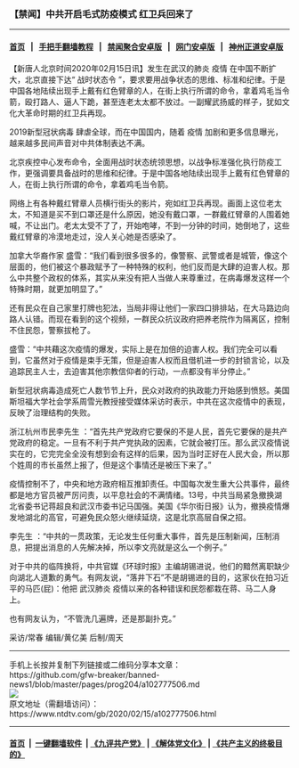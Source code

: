 ### 【禁闻】中共开启毛式防疫模式 红卫兵回来了
------------------------

#### [首页](https://github.com/gfw-breaker/banned-news1/blob/master/README.md) &nbsp;&nbsp;|&nbsp;&nbsp; [手把手翻墙教程](https://github.com/gfw-breaker/guides/wiki) &nbsp;&nbsp;|&nbsp;&nbsp; [禁闻聚合安卓版](https://github.com/gfw-breaker/bn-android) &nbsp;&nbsp;|&nbsp;&nbsp; [网门安卓版](https://github.com/oGate2/oGate) &nbsp;&nbsp;|&nbsp;&nbsp; [神州正道安卓版](https://github.com/SzzdOgate/update) 



<div><div class="post_content" itemprop="articleBody">
 <p>
  【新唐人北京时间2020年02月15日讯】发生在武汉的肺炎
  <ok href="https://www.ntdtv.com/gb/疫情.htm">
   疫情
  </ok>
  在中国不断扩大，北京直接下达“
  <ok href="https://www.ntdtv.com/gb/战时状态令.htm">
   战时状态令
  </ok>
  ”，要求要用战争状态的思维、标准和纪律。于是中国各地陆续出现手上戴有红色臂章的人，在街上执行所谓的命令，拿着鸡毛当令箭，殴打路人、逼人下跪，甚至连老太太都不放过。一副耀武扬威的样子，犹如文化大革命时期的红卫兵再现。
 </p>
 <p>
  <ok href="https://www.ntdtv.com/gb/2019新型冠状病毒.htm">
   2019新型冠状病毒
  </ok>
  肆虐全球，而在中国国内，随着
  <ok href="https://www.ntdtv.com/gb/疫情.htm">
   疫情
  </ok>
  加剧和更多信息曝光，越来越多民间声音对中共体制表达不满。
 </p>
 <p>
  北京疾控中心发布命令，全面用战时状态统领思想，以战争标准强化执行防疫工作，更强调要具备战时的思维和纪律。于是中国各地陆续出现手上戴有红色臂章的人，在街上执行所谓的命令，拿着鸡毛当令箭。
 </p>
 <p>
  网络上有各种戴红臂章人员横行街头的影片，宛如红卫兵再现。画面上这位老太太，不知道是买不到口罩还是什么原因，她没有戴口罩，一群戴红臂章的人围着她喊，不让出门。老太太受不了了，开始咆哮，不到一分钟的时间，她倒地了，这些戴红臂章的冷漠地走过，没人关心她是否感染了。
 </p>
 <p>
  加拿大华裔作家 盛雪：“我们看到很多很多的，像警察、武警或者是城管，像这个层面的，他们被这个暴政赋予了一种特殊的权利，他们反而是大肆的迫害人权。那么中共整个政权的体系，其实从来没有把人当做人来尊重过，在病毒爆发这样一个特殊时期，就更加明显了。”
 </p>
 <p>
  还有民众在自己家里打牌也犯法，当局非得让他们一家四口排排站，在大马路边向路人认错。而现在看到的这个视频，一群民众抗议政府把养老院作为隔离区，控制不住民怨，警察拔枪了。
 </p>
 <p>
  盛雪：“中共藉这次疫情的爆发，实际上是在加倍的迫害人权。我们完全可以看到，它虽然对于疫情是束手无策，但是迫害人权而且借机进一步的封锁言论，以及追踪民主人士，去迫害其他宗教信仰者的行动，一点都没有半分停止。”
 </p>
 <p>
  新型冠状病毒造成死亡人数节节上升，民众对政府的执政能力开始感到愤怒。美国斯坦福大学社会学系周雪光教授接受媒体采访时表示，中共在这次疫情中的表现，反映了治理结构的失败。
 </p>
 <p>
  浙江杭州市民李先生 ：“首先共产党政府它要保的不是人民，首先它要保的是共产党政府的稳定。一旦有不利于共产党执政的因素，它就会被打压。那么武汉疫情说实在的，它完完全全没有想到会有这样的后果，因为当时正好在人民大会，所以那个姓周的市长虽然上报了，但是这个事情还是被压下来了。”
 </p>
 <p>
  疫情控制不了，中央和地方政府相互推卸责任。中国每次发生重大公共事件，最终都是地方官员被严厉问责，以平息社会的不满情绪。13号，中共当局紧急撤换湖北省委书记蒋超良和武汉市委书记马国强。美国《华尔街日报》认为，撤换疫情爆发地湖北的高官，可避免民众怒火继续延烧，这是北京高层自保之招。
 </p>
 <p>
  李先生 ：“中共的一贯政策，无论发生任何重大事件，首先是压制新闻，压制消息，把提出消息的人先解决掉，所以李文亮就是这么一个例子。”
 </p>
 <p>
  对于中共的临阵换将，中共官媒《环球时报》主编胡锡进说，他们的黯然离职缺少向湖北人道歉的勇气。有网友说，“落井下石”不是胡锡进的目的，这家伙在拍习近平的马匹(屁)：他把
  <ok href="https://www.ntdtv.com/gb/武汉肺炎.htm">
   武汉肺炎
  </ok>
  疫情以来的各种错误和民怨都栽在蒋、马二人身上。
 </p>
 <p>
  也有网友认为，“不管洗几遍牌，还是那副扑克。”
 </p>
 <p>
  采访/常春 编辑/黄亿美 后制/周天
 </p>
 <div class="single_ad">
 </div>
</div>
</div>
<hr/>
手机上长按并复制下列链接或二维码分享本文章：<br/>
https://github.com/gfw-breaker/banned-news1/blob/master/pages/prog204/a102777506.md <br/>
<a href='https://github.com/gfw-breaker/banned-news1/blob/master/pages/prog204/a102777506.md'><img src='https://github.com/gfw-breaker/banned-news1/blob/master/pages/prog204/a102777506.md.png'/></a> <br/>
原文地址（需翻墙访问）：https://www.ntdtv.com/gb/2020/02/15/a102777506.html


------------------------
#### [首页](https://github.com/gfw-breaker/banned-news1/blob/master/README.md) &nbsp;|&nbsp; [一键翻墙软件](https://github.com/gfw-breaker/nogfw/blob/master/README.md) &nbsp;| [《九评共产党》](https://github.com/gfw-breaker/9ping.md/blob/master/README.md#九评之一评共产党是什么) | [《解体党文化》](https://github.com/gfw-breaker/jtdwh.md/blob/master/README.md) | [《共产主义的终极目的》](https://github.com/gfw-breaker/gczydzjmd.md/blob/master/README.md)


<img src='http://gfw-breaker.win/banned-news/pages/prog204/a102777506.md' width='0px' height='0px'/>